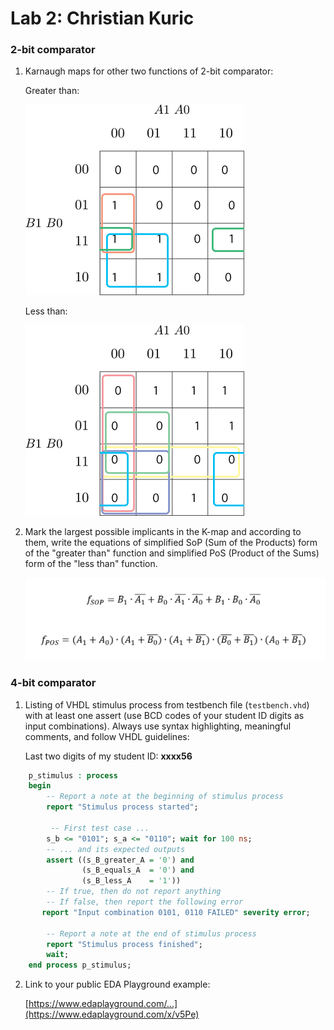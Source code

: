 # Lab 2: Christian Kuric
### 2-bit comparator

1. Karnaugh maps for other two functions of 2-bit comparator:

   Greater than:

   ![K-maps](https://github.com/kikusko77/digital-electronics-1/blob/main/photos/bmorea.png)

   Less than:

   ![K-maps](https://github.com/kikusko77/digital-electronics-1/blob/main/photos/blessthena.png)

2. Mark the largest possible implicants in the K-map and according to them, write the equations of simplified SoP (Sum of the Products) form of the "greater than" function and simplified PoS (Product of the Sums) form of the "less than" function.

   ![Logic functions](https://github.com/kikusko77/digital-electronics-1/blob/main/photos/kmaps.png)

### 4-bit comparator

1. Listing of VHDL stimulus process from testbench file (`testbench.vhd`) with at least one assert (use BCD codes of your student ID digits as input combinations). Always use syntax highlighting, meaningful comments, and follow VHDL guidelines:

   Last two digits of my student ID: **xxxx56**

```vhdl
    p_stimulus : process
    begin
        -- Report a note at the beginning of stimulus process
        report "Stimulus process started";

         -- First test case ...
        s_b <= "0101"; s_a <= "0110"; wait for 100 ns;
        -- ... and its expected outputs
        assert ((s_B_greater_A = '0') and
                (s_B_equals_A  = '0') and
                (s_B_less_A    = '1'))
        -- If true, then do not report anything
        -- If false, then report the following error
       report "Input combination 0101, 0110 FAILED" severity error;

        -- Report a note at the end of stimulus process
        report "Stimulus process finished";
        wait;
    end process p_stimulus;
```

2. Link to your public EDA Playground example:

   [https://www.edaplayground.com/...](https://www.edaplayground.com/x/v5Pe)

